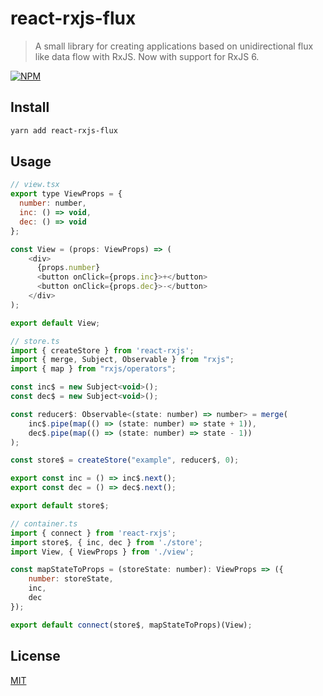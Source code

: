 # react-rxjs-flux

> A small library for creating applications based on unidirectional flux like data flow with RxJS. Now with support for RxJS 6.

[![NPM](https://nodei.co/npm/react-rxjs-flux.png?compact=true)](https://npmjs.org/package/react-rxjs-flux)

## Install

```bash
yarn add react-rxjs-flux
```

## Usage

```js
// view.tsx
export type ViewProps = {
  number: number,
  inc: () => void,
  dec: () => void
};

const View = (props: ViewProps) => (
    <div>
      {props.number}
      <button onClick={props.inc}>+</button>
      <button onClick={props.dec}>-</button>
    </div>
);

export default View;
```

```js
// store.ts
import { createStore } from 'react-rxjs';
import { merge, Subject, Observable } from "rxjs";
import { map } from "rxjs/operators";

const inc$ = new Subject<void>();
const dec$ = new Subject<void>();

const reducer$: Observable<(state: number) => number> = merge(
    inc$.pipe(map(() => (state: number) => state + 1)),
    dec$.pipe(map(() => (state: number) => state - 1))
);

const store$ = createStore("example", reducer$, 0);

export const inc = () => inc$.next();
export const dec = () => dec$.next();

export default store$;
```

```js
// container.ts
import { connect } from 'react-rxjs';
import store$, { inc, dec } from './store';
import View, { ViewProps } from './view';

const mapStateToProps = (storeState: number): ViewProps => ({
    number: storeState,
    inc,
    dec
});

export default connect(store$, mapStateToProps)(View);
```

## License

[MIT](http://vjpr.mit-license.org)

